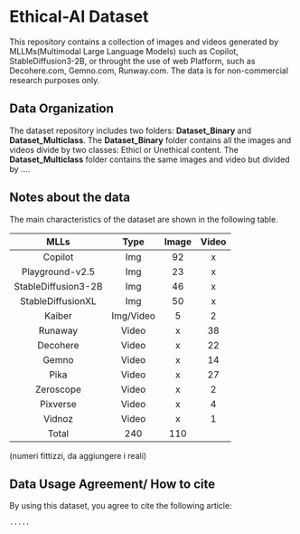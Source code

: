 # Ethical-AI Dataset

This repository contains a collection of images  and videos generated by MLLMs(Multimodal Large Language Models) such as Copilot, StableDiffusion3-2B, or throught the use of web Platform, such as Decohere.com, Gemno.com, Runway.com. 
The data is for non-commercial research purposes only. 

## Data Organization

The dataset repository includes two folders: **Dataset_Binary** and **Dataset_Multiclass**. The **Dataset_Binary** folder contains all the images and videos divide by two classes: Ethicl or Unethical content. The **Dataset_Multiclass** folder contains the same images and video but divided by ....

## Notes about the data
The main characteristics of the dataset are shown in the following table. 


|       MLLs        |  Type   | Image | Video | 
|:-----------------:|:-------:|:-----:|:-----:|
|    Copilot        |  Img    |  92   |    x  |
|Playground-v2.5    |  Img    |  23   |    x  |
|StableDiffusion3-2B|  Img    |  46   |    x  |
|StableDiffusionXL  |  Img    |  50   |    x  |
|    Kaiber         |Img/Video|   5   |    2  |
|    Runaway        |  Video  |   x   |   38  |
|    Decohere       |  Video  |   x   |   22  |
|    Gemno          |  Video  |   x   |   14  |
|    Pika           |  Video  |   x   |   27  |
|    Zeroscope      |  Video  |   x   |    2  |
|    Pixverse       |  Video  |   x   |    4  |
|    Vidnoz         |  Video  |   x   |    1  |
|              Total          | 240   |  110  |

(numeri fittizzi, da aggiungere i reali)

## Data Usage Agreement/ How to cite

By using this dataset, you agree to cite the following article: 

```
.....
```
